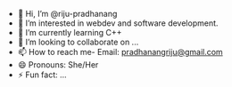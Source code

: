 - 👋 Hi, I’m @riju-pradhanang
- 👀 I’m interested in webdev and software development.
- 🌱 I’m currently learning C++
- 💞️ I’m looking to collaborate on ...
- 📫 How to reach me- Email: pradhanangriju@gmail.com
- 😄 Pronouns: She/Her
- ⚡ Fun fact: ...

<!---
riju-pradhanang/riju-pradhanang is a ✨ special ✨ repository because its `README.md` (this file) appears on your GitHub profile.
You can click the Preview link to take a look at your changes.
--->
